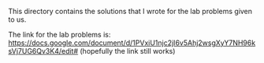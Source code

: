 This directory contains the solutions that I wrote for the lab problems given to us.

The link for the lab problems is: https://docs.google.com/document/d/1PVxiU1njc2jI6v5Ahj2wsgXyY7NH96ksVj7UG6Qv3K4/edit# (hopefully the link still works)